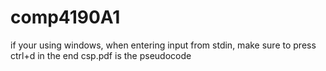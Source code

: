 # comp4190A1
if your using windows, when entering input from stdin, make sure to press ctrl+d in the end
csp.pdf is the pseudocode
